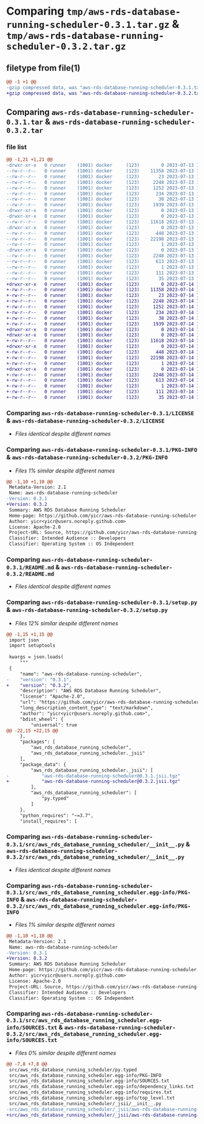 # Comparing `tmp/aws-rds-database-running-scheduler-0.3.1.tar.gz` & `tmp/aws-rds-database-running-scheduler-0.3.2.tar.gz`

## filetype from file(1)

```diff
@@ -1 +1 @@
-gzip compressed data, was "aws-rds-database-running-scheduler-0.3.1.tar", last modified: Thu Jul 13 19:15:55 2023, max compression
+gzip compressed data, was "aws-rds-database-running-scheduler-0.3.2.tar", last modified: Fri Jul 14 19:15:58 2023, max compression
```

## Comparing `aws-rds-database-running-scheduler-0.3.1.tar` & `aws-rds-database-running-scheduler-0.3.2.tar`

### file list

```diff
@@ -1,21 +1,21 @@
-drwxr-xr-x   0 runner    (1001) docker     (123)        0 2023-07-13 19:15:55.560401 aws-rds-database-running-scheduler-0.3.1/
--rw-r--r--   0 runner    (1001) docker     (123)    11358 2023-07-13 19:15:42.000000 aws-rds-database-running-scheduler-0.3.1/LICENSE
--rw-r--r--   0 runner    (1001) docker     (123)       23 2023-07-13 19:15:42.000000 aws-rds-database-running-scheduler-0.3.1/MANIFEST.in
--rw-r--r--   0 runner    (1001) docker     (123)     2248 2023-07-13 19:15:55.560401 aws-rds-database-running-scheduler-0.3.1/PKG-INFO
--rw-r--r--   0 runner    (1001) docker     (123)     1252 2023-07-13 19:15:42.000000 aws-rds-database-running-scheduler-0.3.1/README.md
--rw-r--r--   0 runner    (1001) docker     (123)      234 2023-07-13 19:15:42.000000 aws-rds-database-running-scheduler-0.3.1/pyproject.toml
--rw-r--r--   0 runner    (1001) docker     (123)       38 2023-07-13 19:15:55.560401 aws-rds-database-running-scheduler-0.3.1/setup.cfg
--rw-r--r--   0 runner    (1001) docker     (123)     1939 2023-07-13 19:15:42.000000 aws-rds-database-running-scheduler-0.3.1/setup.py
-drwxr-xr-x   0 runner    (1001) docker     (123)        0 2023-07-13 19:15:55.560401 aws-rds-database-running-scheduler-0.3.1/src/
-drwxr-xr-x   0 runner    (1001) docker     (123)        0 2023-07-13 19:15:55.560401 aws-rds-database-running-scheduler-0.3.1/src/aws_rds_database_running_scheduler/
--rw-r--r--   0 runner    (1001) docker     (123)    11618 2023-07-13 19:15:42.000000 aws-rds-database-running-scheduler-0.3.1/src/aws_rds_database_running_scheduler/__init__.py
-drwxr-xr-x   0 runner    (1001) docker     (123)        0 2023-07-13 19:15:55.560401 aws-rds-database-running-scheduler-0.3.1/src/aws_rds_database_running_scheduler/_jsii/
--rw-r--r--   0 runner    (1001) docker     (123)      448 2023-07-13 19:15:42.000000 aws-rds-database-running-scheduler-0.3.1/src/aws_rds_database_running_scheduler/_jsii/__init__.py
--rw-r--r--   0 runner    (1001) docker     (123)    22198 2023-07-13 19:15:42.000000 aws-rds-database-running-scheduler-0.3.1/src/aws_rds_database_running_scheduler/_jsii/aws-rds-database-running-scheduler@0.3.1.jsii.tgz
--rw-r--r--   0 runner    (1001) docker     (123)        1 2023-07-13 19:15:42.000000 aws-rds-database-running-scheduler-0.3.1/src/aws_rds_database_running_scheduler/py.typed
-drwxr-xr-x   0 runner    (1001) docker     (123)        0 2023-07-13 19:15:55.560401 aws-rds-database-running-scheduler-0.3.1/src/aws_rds_database_running_scheduler.egg-info/
--rw-r--r--   0 runner    (1001) docker     (123)     2248 2023-07-13 19:15:55.000000 aws-rds-database-running-scheduler-0.3.1/src/aws_rds_database_running_scheduler.egg-info/PKG-INFO
--rw-r--r--   0 runner    (1001) docker     (123)      613 2023-07-13 19:15:55.000000 aws-rds-database-running-scheduler-0.3.1/src/aws_rds_database_running_scheduler.egg-info/SOURCES.txt
--rw-r--r--   0 runner    (1001) docker     (123)        1 2023-07-13 19:15:55.000000 aws-rds-database-running-scheduler-0.3.1/src/aws_rds_database_running_scheduler.egg-info/dependency_links.txt
--rw-r--r--   0 runner    (1001) docker     (123)      111 2023-07-13 19:15:55.000000 aws-rds-database-running-scheduler-0.3.1/src/aws_rds_database_running_scheduler.egg-info/requires.txt
--rw-r--r--   0 runner    (1001) docker     (123)       35 2023-07-13 19:15:55.000000 aws-rds-database-running-scheduler-0.3.1/src/aws_rds_database_running_scheduler.egg-info/top_level.txt
+drwxr-xr-x   0 runner    (1001) docker     (123)        0 2023-07-14 19:15:58.196821 aws-rds-database-running-scheduler-0.3.2/
+-rw-r--r--   0 runner    (1001) docker     (123)    11358 2023-07-14 19:15:40.000000 aws-rds-database-running-scheduler-0.3.2/LICENSE
+-rw-r--r--   0 runner    (1001) docker     (123)       23 2023-07-14 19:15:40.000000 aws-rds-database-running-scheduler-0.3.2/MANIFEST.in
+-rw-r--r--   0 runner    (1001) docker     (123)     2248 2023-07-14 19:15:58.196821 aws-rds-database-running-scheduler-0.3.2/PKG-INFO
+-rw-r--r--   0 runner    (1001) docker     (123)     1252 2023-07-14 19:15:40.000000 aws-rds-database-running-scheduler-0.3.2/README.md
+-rw-r--r--   0 runner    (1001) docker     (123)      234 2023-07-14 19:15:40.000000 aws-rds-database-running-scheduler-0.3.2/pyproject.toml
+-rw-r--r--   0 runner    (1001) docker     (123)       38 2023-07-14 19:15:58.196821 aws-rds-database-running-scheduler-0.3.2/setup.cfg
+-rw-r--r--   0 runner    (1001) docker     (123)     1939 2023-07-14 19:15:40.000000 aws-rds-database-running-scheduler-0.3.2/setup.py
+drwxr-xr-x   0 runner    (1001) docker     (123)        0 2023-07-14 19:15:58.192821 aws-rds-database-running-scheduler-0.3.2/src/
+drwxr-xr-x   0 runner    (1001) docker     (123)        0 2023-07-14 19:15:58.192821 aws-rds-database-running-scheduler-0.3.2/src/aws_rds_database_running_scheduler/
+-rw-r--r--   0 runner    (1001) docker     (123)    11618 2023-07-14 19:15:40.000000 aws-rds-database-running-scheduler-0.3.2/src/aws_rds_database_running_scheduler/__init__.py
+drwxr-xr-x   0 runner    (1001) docker     (123)        0 2023-07-14 19:15:58.196821 aws-rds-database-running-scheduler-0.3.2/src/aws_rds_database_running_scheduler/_jsii/
+-rw-r--r--   0 runner    (1001) docker     (123)      448 2023-07-14 19:15:40.000000 aws-rds-database-running-scheduler-0.3.2/src/aws_rds_database_running_scheduler/_jsii/__init__.py
+-rw-r--r--   0 runner    (1001) docker     (123)    22198 2023-07-14 19:15:40.000000 aws-rds-database-running-scheduler-0.3.2/src/aws_rds_database_running_scheduler/_jsii/aws-rds-database-running-scheduler@0.3.2.jsii.tgz
+-rw-r--r--   0 runner    (1001) docker     (123)        1 2023-07-14 19:15:40.000000 aws-rds-database-running-scheduler-0.3.2/src/aws_rds_database_running_scheduler/py.typed
+drwxr-xr-x   0 runner    (1001) docker     (123)        0 2023-07-14 19:15:58.196821 aws-rds-database-running-scheduler-0.3.2/src/aws_rds_database_running_scheduler.egg-info/
+-rw-r--r--   0 runner    (1001) docker     (123)     2248 2023-07-14 19:15:58.000000 aws-rds-database-running-scheduler-0.3.2/src/aws_rds_database_running_scheduler.egg-info/PKG-INFO
+-rw-r--r--   0 runner    (1001) docker     (123)      613 2023-07-14 19:15:58.000000 aws-rds-database-running-scheduler-0.3.2/src/aws_rds_database_running_scheduler.egg-info/SOURCES.txt
+-rw-r--r--   0 runner    (1001) docker     (123)        1 2023-07-14 19:15:58.000000 aws-rds-database-running-scheduler-0.3.2/src/aws_rds_database_running_scheduler.egg-info/dependency_links.txt
+-rw-r--r--   0 runner    (1001) docker     (123)      111 2023-07-14 19:15:58.000000 aws-rds-database-running-scheduler-0.3.2/src/aws_rds_database_running_scheduler.egg-info/requires.txt
+-rw-r--r--   0 runner    (1001) docker     (123)       35 2023-07-14 19:15:58.000000 aws-rds-database-running-scheduler-0.3.2/src/aws_rds_database_running_scheduler.egg-info/top_level.txt
```

### Comparing `aws-rds-database-running-scheduler-0.3.1/LICENSE` & `aws-rds-database-running-scheduler-0.3.2/LICENSE`

 * *Files identical despite different names*

### Comparing `aws-rds-database-running-scheduler-0.3.1/PKG-INFO` & `aws-rds-database-running-scheduler-0.3.2/PKG-INFO`

 * *Files 1% similar despite different names*

```diff
@@ -1,10 +1,10 @@
 Metadata-Version: 2.1
 Name: aws-rds-database-running-scheduler
-Version: 0.3.1
+Version: 0.3.2
 Summary: AWS RDS Database Running Scheduler
 Home-page: https://github.com/yicr/aws-rds-database-running-scheduler.git
 Author: yicr<yicr@users.noreply.github.com>
 License: Apache-2.0
 Project-URL: Source, https://github.com/yicr/aws-rds-database-running-scheduler.git
 Classifier: Intended Audience :: Developers
 Classifier: Operating System :: OS Independent
```

### Comparing `aws-rds-database-running-scheduler-0.3.1/README.md` & `aws-rds-database-running-scheduler-0.3.2/README.md`

 * *Files identical despite different names*

### Comparing `aws-rds-database-running-scheduler-0.3.1/setup.py` & `aws-rds-database-running-scheduler-0.3.2/setup.py`

 * *Files 12% similar despite different names*

```diff
@@ -1,15 +1,15 @@
 import json
 import setuptools
 
 kwargs = json.loads(
     """
 {
     "name": "aws-rds-database-running-scheduler",
-    "version": "0.3.1",
+    "version": "0.3.2",
     "description": "AWS RDS Database Running Scheduler",
     "license": "Apache-2.0",
     "url": "https://github.com/yicr/aws-rds-database-running-scheduler.git",
     "long_description_content_type": "text/markdown",
     "author": "yicr<yicr@users.noreply.github.com>",
     "bdist_wheel": {
         "universal": true
@@ -22,15 +22,15 @@
     },
     "packages": [
         "aws_rds_database_running_scheduler",
         "aws_rds_database_running_scheduler._jsii"
     ],
     "package_data": {
         "aws_rds_database_running_scheduler._jsii": [
-            "aws-rds-database-running-scheduler@0.3.1.jsii.tgz"
+            "aws-rds-database-running-scheduler@0.3.2.jsii.tgz"
         ],
         "aws_rds_database_running_scheduler": [
             "py.typed"
         ]
     },
     "python_requires": "~=3.7",
     "install_requires": [
```

### Comparing `aws-rds-database-running-scheduler-0.3.1/src/aws_rds_database_running_scheduler/__init__.py` & `aws-rds-database-running-scheduler-0.3.2/src/aws_rds_database_running_scheduler/__init__.py`

 * *Files identical despite different names*

### Comparing `aws-rds-database-running-scheduler-0.3.1/src/aws_rds_database_running_scheduler.egg-info/PKG-INFO` & `aws-rds-database-running-scheduler-0.3.2/src/aws_rds_database_running_scheduler.egg-info/PKG-INFO`

 * *Files 1% similar despite different names*

```diff
@@ -1,10 +1,10 @@
 Metadata-Version: 2.1
 Name: aws-rds-database-running-scheduler
-Version: 0.3.1
+Version: 0.3.2
 Summary: AWS RDS Database Running Scheduler
 Home-page: https://github.com/yicr/aws-rds-database-running-scheduler.git
 Author: yicr<yicr@users.noreply.github.com>
 License: Apache-2.0
 Project-URL: Source, https://github.com/yicr/aws-rds-database-running-scheduler.git
 Classifier: Intended Audience :: Developers
 Classifier: Operating System :: OS Independent
```

### Comparing `aws-rds-database-running-scheduler-0.3.1/src/aws_rds_database_running_scheduler.egg-info/SOURCES.txt` & `aws-rds-database-running-scheduler-0.3.2/src/aws_rds_database_running_scheduler.egg-info/SOURCES.txt`

 * *Files 0% similar despite different names*

```diff
@@ -7,8 +7,8 @@
 src/aws_rds_database_running_scheduler/py.typed
 src/aws_rds_database_running_scheduler.egg-info/PKG-INFO
 src/aws_rds_database_running_scheduler.egg-info/SOURCES.txt
 src/aws_rds_database_running_scheduler.egg-info/dependency_links.txt
 src/aws_rds_database_running_scheduler.egg-info/requires.txt
 src/aws_rds_database_running_scheduler.egg-info/top_level.txt
 src/aws_rds_database_running_scheduler/_jsii/__init__.py
-src/aws_rds_database_running_scheduler/_jsii/aws-rds-database-running-scheduler@0.3.1.jsii.tgz
+src/aws_rds_database_running_scheduler/_jsii/aws-rds-database-running-scheduler@0.3.2.jsii.tgz
```

